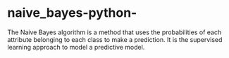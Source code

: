 # naive_bayes-python-
The Naive Bayes algorithm is a method that uses the probabilities of each attribute belonging to each class to make a prediction. It is the supervised learning approach to model a predictive model.
